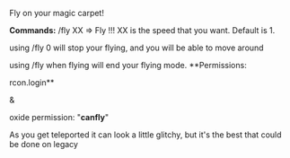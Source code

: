 Fly on your magic carpet!

**Commands:**
/fly XX => Fly !!! XX is the speed that you want. Default is 1.

using /fly 0 will stop your flying, and you will be able to move around

using /fly when flying will end your flying mode.
**Permissions:

rcon.login**

&

oxide permission: "**canfly**"

As you get teleported it can look a little glitchy, but it's the best that could be done on legacy
